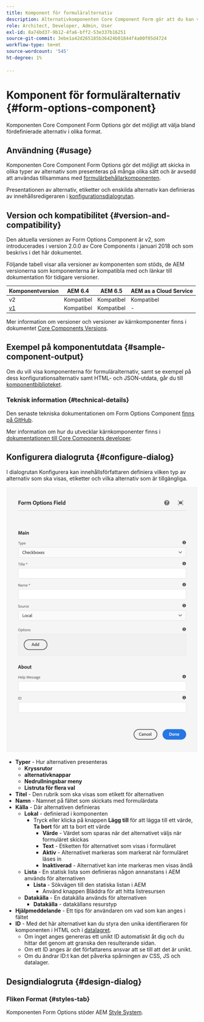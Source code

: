 ```yaml
---
title: Komponent för formuläralternativ
description: Alternativkomponenten Core Component Form gör att du kan välja bland fördefinierade alternativ i olika format.
role: Architect, Developer, Admin, User
exl-id: 8a74bd37-9b12-4fa6-bff2-53e337b16251
source-git-commit: 3ebe1a42d265185b36424b01844f4a00f05d4724
workflow-type: tm+mt
source-wordcount: '545'
ht-degree: 1%

---
```


# Komponent för formuläralternativ {#form-options-component}

Komponenten Core Component Form Options gör det möjligt att välja bland fördefinierade alternativ i olika format.

## Användning {#usage}

Komponenten Core Component Form Options gör det möjligt att skicka in olika typer av alternativ som presenteras på många olika sätt och är avsedd att användas tillsammans med [formulärbehållarkomponenten](form-container.md).

Presentationen av alternativ, etiketter och enskilda alternativ kan definieras av innehållsredigeraren i [konfigurationsdialogrutan](#configure-dialog).

## Version och kompatibilitet {#version-and-compatibility}

Den aktuella versionen av Form Options Component är v2, som introducerades i version 2.0.0 av Core Components i januari 2018 och som beskrivs i det här dokumentet.

Följande tabell visar alla versioner av komponenten som stöds, de AEM versionerna som komponenterna är kompatibla med och länkar till dokumentation för tidigare versioner.

| Komponentversion | AEM 6.4 | AEM 6.5 | AEM as a Cloud Service |
|--- |--- |--- |---|
| v2 | Kompatibel | Kompatibel | Kompatibel |
| [v1](/help/components/v1/form-options-v1.md) | Kompatibel | Kompatibel | - |

Mer information om versioner och versioner av kärnkomponenter finns i dokumentet [Core Components Versions](/help/versions.md).

## Exempel på komponentutdata {#sample-component-output}

Om du vill visa komponenterna för formuläralternativ, samt se exempel på dess konfigurationsalternativ samt HTML- och JSON-utdata, går du till [komponentbiblioteket](https://adobe.com/go/aem_cmp_library_form_options).

### Teknisk information {#technical-details}

Den senaste tekniska dokumentationen om Form Options Component [finns på GitHub](https://adobe.com/go/aem_cmp_tech_form_options_v2).

Mer information om hur du utvecklar kärnkomponenter finns i [dokumentationen till Core Components developer](/help/developing/overview.md).

## Konfigurera dialogruta {#configure-dialog}

I dialogrutan Konfigurera kan innehållsförfattaren definiera vilken typ av alternativ som ska visas, etiketter och vilka alternativ som är tillgängliga.

![Formuläralternativ Komponentens redigeringsdialogruta](/help/assets/form-options-edit.png)

* **Typer**  - Hur alternativen presenteras
   * **Kryssrutor**
   * **alternativknappar**
   * **Nedrullningsbar meny**
   * **Listruta för flera val**
* **Titel**  - Den rubrik som ska visas som etikett för alternativen
* **Namn**  - Namnet på fältet som skickats med formulärdata
* **Källa**  - Där alternativen definieras
   * **Lokal**  - definierad i komponenten
      * Tryck eller klicka på knappen **Lägg till** för att lägga till ett värde, **Ta bort** för att ta bort ett värde
         * **Värde**  - Värdet som sparas när det alternativet väljs när formuläret skickas
         * **Text**  - Etiketten för alternativet som visas i formuläret
         * **Aktiv**  - Alternativet markeras som markerat när formuläret läses in
         * **Inaktiverad**  - Alternativet kan inte markeras men visas ändå
   * **Lista**  - En statisk lista som definieras någon annanstans i AEM används för alternativen
      * **Lista**  - Sökvägen till den statiska listan i AEM
         * Använd knappen Bläddra för att hitta listresursen
   * **Datakälla**  - En datakälla används för alternativen
      * **Datakälla**  - datakällans resurstyp
* **Hjälpmeddelande**  - Ett tips för användaren om vad som kan anges i fältet
* **ID**  - Med det här alternativet kan du styra den unika identifieraren för komponenten i HTML och i  [datalagret](/help/developing/data-layer/overview.md).
   * Om inget anges genereras ett unikt ID automatiskt åt dig och du hittar det genom att granska den resulterande sidan.
   * Om ett ID anges är det författarens ansvar att se till att det är unikt.
   * Om du ändrar ID:t kan det påverka spårningen av CSS, JS och datalager.

## Designdialogruta {#design-dialog}

### Fliken Format {#styles-tab}

Komponenten Form Options stöder AEM [Style System](/help/get-started/authoring.md#component-styling).
